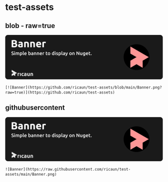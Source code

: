 # test-assets

## blob - raw=true

[![Banner](https://github.com/ricaun/test-assets/blob/main/Banner.png?raw=true)](https://github.com/ricaun/test-assets)

```
[![Banner](https://github.com/ricaun/test-assets/blob/main/Banner.png?raw=true)](https://github.com/ricaun/test-assets)
```

## githubusercontent

![Banner](https://raw.githubusercontent.com/ricaun/test-assets/main/Banner.png)

```
![Banner](https://raw.githubusercontent.com/ricaun/test-assets/main/Banner.png)
```
